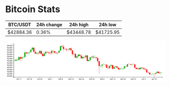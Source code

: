 # Bitcoin Stats

BTC/USDT|24h change|24h high|24h low|
|---|---|---|---|
|$42884.36|0.36%|$43448.78|$41725.95|

<img src="./chart.svg">
